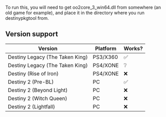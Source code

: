 To run this, you will need to get oo2core_3_win64.dll from somewhere (an old game for example), and place it in the
directory where you run destinypkgtool from.

## Version support

| Version                         | Platform | Works? |
|---------------------------------|----------|--------|
| Destiny Legacy (The Taken King) | PS3/X360 | ✅      |
| Destiny Legacy (The Taken King) | PS4/XONE | ❔      |
| Destiny (Rise of Iron)          | PS4/XONE | ❌      |
| Destiny 2 (Pre-BL)              | PC       | ✅      |
| Destiny 2 (Beyond Light)        | PC       | ❌      |
| Destiny 2 (Witch Queen)         | PC       | ❌      |
| Destiny 2 (Lightfall)           | PC       | ❌      |
